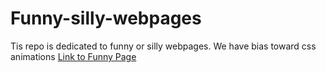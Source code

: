 # Funny-silly-webpages
Tis repo is dedicated to funny or silly webpages. We have bias toward css animations
<a href="pages/Earth-sun-education.html">Link to Funny Page</a>
